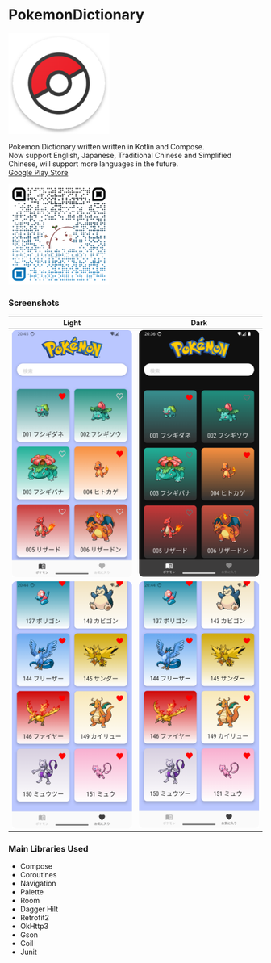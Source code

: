 # PokemonDictionary

<img src="https://github.com/gy6543721/PokemonDictionary/blob/main/app/src/main/res/mipmap-xxxhdpi/ic_launcher.png" height="200"/>

Pokemon Dictionary written written in Kotlin and Compose.  
Now support English, Japanese, Traditional Chinese and Simplified Chinese, will support more languages in the future.  
[Google Play Store](https://play.google.com/store/apps/details?id=levilin.pokemon.dictionary)

<img height="200" alt="QRcode" src="images/QRcode.png"/>

### Screenshots

Light | Dark
:--: | :--:
<img width="270" alt="Light001" src="images/Light001.png"> | <img width="270" alt="Dark001" src="images/Dark001.png">
<img width="270" alt="Light002" src="images/Light002.png"> | <img width="270" alt="Dark002" src="images/Light002.png">


### Main Libraries Used
- Compose
- Coroutines
- Navigation 
- Palette
- Room
- Dagger Hilt
- Retrofit2
- OkHttp3
- Gson
- Coil
- Junit
